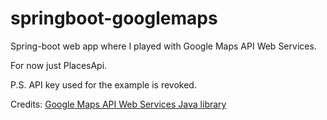 # springboot-googlemaps
Spring-boot web app where I played with Google Maps API Web Services.

For now just PlacesApi.

P.S. API key used for the example is revoked.

Credits: [Google Maps API Web Services Java library](https://github.com/googlemaps/google-maps-services-java)
